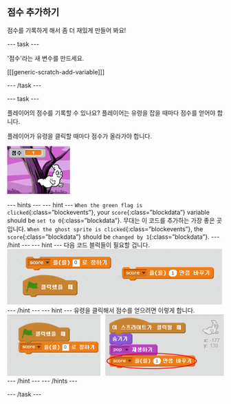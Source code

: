 ## 점수 추가하기

점수를 기록하게 해서 좀 더 재밌게 만들어 봐요!

\--- task \---

'점수'라는 새 변수를 만드세요.

[[[generic-scratch-add-variable]]]

\--- /task \---

\--- task \---

플레이어의 점수를 기록할 수 있나요? 플레이어는 유령을 잡을 때마다 점수를 얻어야 합니다.

플레이어가 유령을 클릭할 때마다 점수가 올라가야 합니다.

![점수 올리기](images/ghost-score-test.png)

\--- hints \--- \--- hint \--- `When the green flag is clicked`{:class=”blockevents”}, your `score`{:class=”blockdata”} variable should be `set to 0`{:class=”blockdata”}. 무대는 이 코드를 추가하는 가장 좋은 곳입니다. `When the ghost sprite is clicked`{:class=”blockevents”}, the `score`{:class=”blockdata”} should be `changed by 1`{:class=”blockdata”}. \--- /hint \--- \--- hint \--- 다음 코드 블럭들이 필요할 겁니다. ![screenshot](images/ghost-score-blocks.png) \--- /hint \--- \--- hint \--- 유령을 클릭해서 점수를 얻으려면 이렇게 합니다. ![screenshot](images/ghost-score-code.png) \--- /hint \--- \--- /hints \---

\--- /task \---